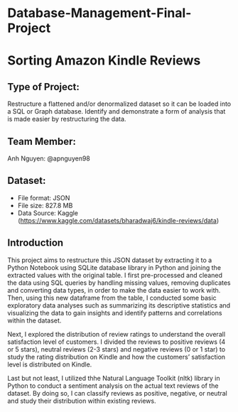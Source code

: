 # Database-Management-Final-Project
# Sorting Amazon Kindle Reviews

## Type of Project:
Restructure a flattened and/or denormalized dataset so it can be loaded into a SQL or Graph database. 
Identify and demonstrate a form of analysis that is made easier by restructuring the data.

## Team Member:
Anh Nguyen: @apnguyen98

## Dataset:
+ File format: JSON
+ File size: 827.8 MB
+ Data Source: Kaggle (https://www.kaggle.com/datasets/bharadwaj6/kindle-reviews/data)


## Introduction

This project aims to restructure this JSON dataset by extracting it to a Python Notebook using SQLite database library in Python and joining the extracted values with the original table. I first pre-processed and cleaned the data using SQL queries by handling missing values, removing duplicates and converting data types, in order to make the data easier to work with. Then, using this new dataframe from the table, I conducted some basic exploratory data analyses such as summarizing its descriptive statistics and visualizing the data to gain insights and identify patterns and correlations within the dataset. 

Next, I explored the distribution of review ratings to understand the overall satisfaction level of customers. I divided the reviews to positive reviews (4 or 5 stars), neutral reviews (2-3 stars) and negative reviews (0 or 1 star) to study the rating distribution on Kindle and how the customers’ satisfaction level is distributed on Kindle.

Last but not least, I utilized thhe Natural Language Toolkit (nltk) library in Python to conduct a sentiment analysis on the actual text reviews of the dataset. By doing so, I can classify reviews as positive, negative, or neutral and study their distribution within existing reviews.



